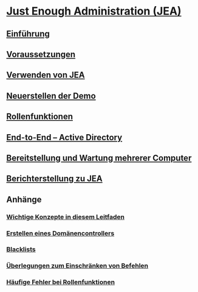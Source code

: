 # [Just Enough Administration (JEA)](README.md)
##  [Einführung](introduction.md)
##  [Voraussetzungen](prerequisites.md)
##  [Verwenden von JEA](using-jea.md)
##  [Neuerstellen der Demo](remake-the-demo-endpoint.md)
##  [Rollenfunktionen](role-capabilities.md)
##  [End-to-End – Active Directory](end-to-end---active-directory.md)
##  [Bereitstellung und Wartung mehrerer Computer](multi-machine-deployment-and-maintenance.md)
##  [Berichterstellung zu JEA](reporting-on-jea.md)
##  Anhänge
###  [Wichtige Konzepte in diesem Leitfaden](key-concepts-used-throughout-this-guide.md)  
###  [Erstellen eines Domänencontrollers](creating-a-domain-controller.md)  
###  [Blacklists](on-blacklisting.md)  
###  [Überlegungen zum Einschränken von Befehlen](considerations-when-limiting-commands.md)  
###  [Häufige Fehler bei Rollenfunktionen](common-role-capability-pitfalls.md)


<!--HONumber=Aug16_HO3-->


